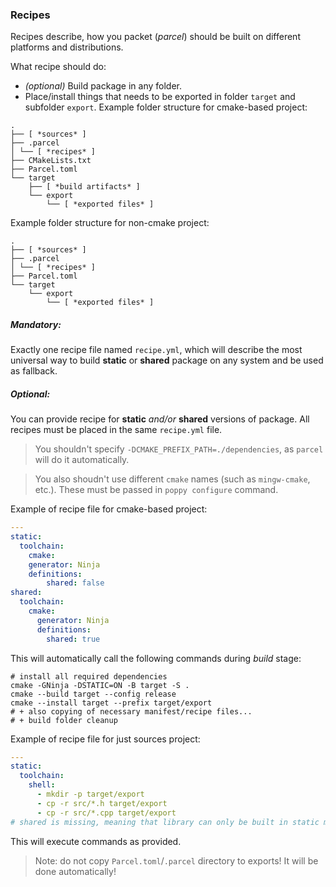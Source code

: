 ### Recipes
Recipes describe, how you packet (*parcel*) should be built on different platforms and distributions.

What recipe should do:
- *(optional)* Build package in any folder.
- Place/install things that needs to be exported in folder `target` and subfolder `export`.
Example folder structure for cmake-based project:
```
. 
├── [ *sources* ] 
├── .parcel 
│ └── [ *recipes* ]
├── CMakeLists.txt 
├── Parcel.toml 
└── target 
	├── [ *build artifacts* ] 
	└── export 
		└── [ *exported files* ]
```

Example folder structure for non-cmake project:
```
. 
├── [ *sources* ] 
├── .parcel 
│ └── [ *recipes* ]
├── Parcel.toml 
└── target 
	└── export 
		└── [ *exported files* ]
```
##### Mandatory: 
Exactly one recipe file named `recipe.yml`, which will describe the most universal way to build **static** or **shared** package on any system and be used as fallback. 

##### Optional:
You can provide recipe for **static** *and/or* **shared** versions of package. All recipes must be placed in the same `recipe.yml` file. 
> You shouldn't specify `-DCMAKE_PREFIX_PATH=./dependencies`, as `parcel` will do it automatically. 

> You also shoudn't use different `cmake` names (such as `mingw-cmake`, etc.). These must be passed in `poppy configure` command.

Example of recipe file for cmake-based project:
```yml
---
static:
  toolchain:
    cmake:
    generator: Ninja
    definitions:
        shared: false
shared:
  toolchain:
    cmake:
      generator: Ninja
      definitions:
        shared: true
```
This will automatically call the following commands during *build* stage:
```shell
# install all required dependencies
cmake -GNinja -DSTATIC=ON -B target -S . 
cmake --build target --config release
cmake --install target --prefix target/export
# + also copying of necessary manifest/recipe files...
# + build folder cleanup
```

Example of recipe file for just sources project:
```yaml
--- 
static:
  toolchain: 
    shell:
      - mkdir -p target/export
      - cp -r src/*.h target/export
      - cp -r src/*.cpp target/export
# shared is missing, meaning that library can only be built in static mode
```
This will execute commands as provided.

> Note: do not copy `Parcel.toml`/`.parcel` directory to exports! It will be done automatically!